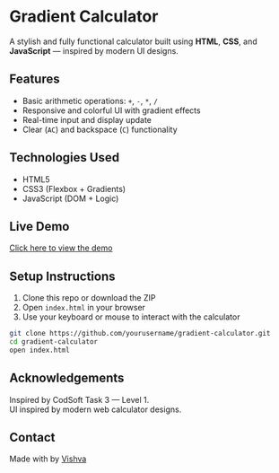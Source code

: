 # Gradient Calculator 

A stylish and fully functional calculator built using **HTML**, **CSS**, and **JavaScript** — inspired by modern UI designs.

## Features

- Basic arithmetic operations: `+`, `-`, `*`, `/`
- Responsive and colorful UI with gradient effects
- Real-time input and display update
- Clear (`AC`) and backspace (`C`) functionality

## Technologies Used

- HTML5  
- CSS3 (Flexbox + Gradients)  
- JavaScript (DOM + Logic)

## Live Demo

 [Click here to view the demo](https://vishva2705.github.io/CODSOFT/TASK3/)  


## Setup Instructions

1. Clone this repo or download the ZIP  
2. Open `index.html` in your browser  
3. Use your keyboard or mouse to interact with the calculator  

```bash
git clone https://github.com/yourusername/gradient-calculator.git
cd gradient-calculator
open index.html
```

## Acknowledgements

Inspired by CodSoft Task 3 — Level 1.  
UI inspired by modern web calculator designs.

##  Contact

Made with  by [Vishva](https://www.linkedin.com/in/vishva-rajendran-1903292a4?utm_source=share&utm_campaign=share_via&utm_content=profile&utm_medium=android_app)  
